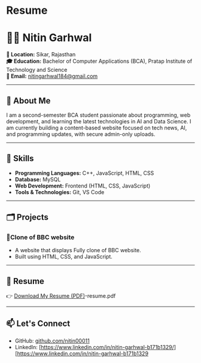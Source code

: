 # Resume
# 👨‍💻 Nitin Garhwal

**📍 Location:** Sikar, Rajasthan  
**🎓 Education:** Bachelor of Computer Applications (BCA), Pratap Institute of Technology and Science  
**📧 Email:** nitingarhwal184@gmail.com  

---

## 🧾 About Me

I am a second-semester BCA student passionate about programming, web development, and learning the latest technologies in AI and Data Science. I am currently building a content-based website focused on tech news, AI, and programming updates, with secure admin-only uploads.

---

## 💼 Skills

- **Programming Languages:** C++, JavaScript, HTML, CSS  
- **Database:** MySQL  
- **Web Development:** Frontend (HTML, CSS, JavaScript)  
- **Tools & Technologies:** Git, VS Code  

---

## 🗂️ Projects

### 🔐Clone of BBC website
- A website that displays Fully clone of BBC website.
- Built using HTML, CSS, and JavaScript.

---

## 📄 Resume

👉 [Download My Resume (PDF)](................)-resume.pdf

---

## 📫 Let's Connect

- GitHub: [github.com/nitin00011 ](https://github.com/nitin00011)  
- LinkedIn: [https://www.linkedin.com/in/nitin-garhwal-b171b1329/][https://www.linkedin.com/in/nitin-garhwal-b171b1329  


